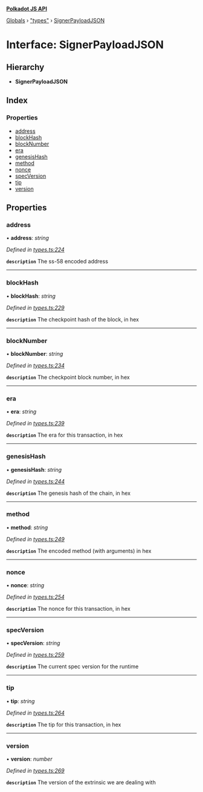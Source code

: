 **[Polkadot JS API](../README.md)**

[Globals](../globals.md) › [&quot;types&quot;](../modules/_types_.md) › [SignerPayloadJSON](_types_.signerpayloadjson.md)

# Interface: SignerPayloadJSON

## Hierarchy

* **SignerPayloadJSON**

## Index

### Properties

* [address](_types_.signerpayloadjson.md#address)
* [blockHash](_types_.signerpayloadjson.md#blockhash)
* [blockNumber](_types_.signerpayloadjson.md#blocknumber)
* [era](_types_.signerpayloadjson.md#era)
* [genesisHash](_types_.signerpayloadjson.md#genesishash)
* [method](_types_.signerpayloadjson.md#method)
* [nonce](_types_.signerpayloadjson.md#nonce)
* [specVersion](_types_.signerpayloadjson.md#specversion)
* [tip](_types_.signerpayloadjson.md#tip)
* [version](_types_.signerpayloadjson.md#version)

## Properties

###  address

• **address**: *string*

*Defined in [types.ts:224](https://github.com/polkadot-js/api/blob/587c988/packages/types/src/types.ts#L224)*

**`description`** The ss-58 encoded address

___

###  blockHash

• **blockHash**: *string*

*Defined in [types.ts:229](https://github.com/polkadot-js/api/blob/587c988/packages/types/src/types.ts#L229)*

**`description`** The checkpoint hash of the block, in hex

___

###  blockNumber

• **blockNumber**: *string*

*Defined in [types.ts:234](https://github.com/polkadot-js/api/blob/587c988/packages/types/src/types.ts#L234)*

**`description`** The checkpoint block number, in hex

___

###  era

• **era**: *string*

*Defined in [types.ts:239](https://github.com/polkadot-js/api/blob/587c988/packages/types/src/types.ts#L239)*

**`description`** The era for this transaction, in hex

___

###  genesisHash

• **genesisHash**: *string*

*Defined in [types.ts:244](https://github.com/polkadot-js/api/blob/587c988/packages/types/src/types.ts#L244)*

**`description`** The genesis hash of the chain, in hex

___

###  method

• **method**: *string*

*Defined in [types.ts:249](https://github.com/polkadot-js/api/blob/587c988/packages/types/src/types.ts#L249)*

**`description`** The encoded method (with arguments) in hex

___

###  nonce

• **nonce**: *string*

*Defined in [types.ts:254](https://github.com/polkadot-js/api/blob/587c988/packages/types/src/types.ts#L254)*

**`description`** The nonce for this transaction, in hex

___

###  specVersion

• **specVersion**: *string*

*Defined in [types.ts:259](https://github.com/polkadot-js/api/blob/587c988/packages/types/src/types.ts#L259)*

**`description`** The current spec version for  the runtime

___

###  tip

• **tip**: *string*

*Defined in [types.ts:264](https://github.com/polkadot-js/api/blob/587c988/packages/types/src/types.ts#L264)*

**`description`** The tip for this transaction, in hex

___

###  version

• **version**: *number*

*Defined in [types.ts:269](https://github.com/polkadot-js/api/blob/587c988/packages/types/src/types.ts#L269)*

**`description`** The version of the extrinsic we are dealing with